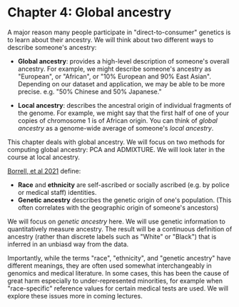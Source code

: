 # Chapter 4: Global ancestry

A major reason many people participate in "direct-to-consumer" genetics is to learn about their ancestry. We will think about two different ways to describe someone's ancestry:

* **Global ancestry**: provides a high-level description of someone's overall ancestry. For example, we might describe someone's ancestry as "European", or "African", or "10% European and 90% East Asian". Depending on our dataset and application, we may be able to be more precise. e.g. "50% Chinese and 50% Japanese."

* **Local ancestry**: describes the ancestral origin of individual fragments of the genome. For example, we might say that the first half of one of your copies of chromosome 1 is of African origin. You can think of *global ancestry* as a genome-wide average of someone's *local ancestry*.

This chapter deals with global ancestry. We will focus on two methods for computing global ancestry: PCA and ADMIXTURE. We will look later in the course at local ancestry.

[Borrell, et al 2021](https://www.nejm.org/doi/full/10.1056/NEJMms2029562) define:

* **Race** and **ethnicity** are self-ascribed or socially ascribed (e.g. by police or medical staff) identities. 
* **Genetic ancestry** describes the genetic origin of one's population. (This often correlates with the geographic origin of someone's ancestors)

We will focus on *genetic ancestry* here. We will use genetic information to quantitatively measure ancestry. The result will be a continuous definition of ancestry (rather than discrete labels such as "White" or "Black") that is inferred in an unbiasd way from the data.

Importantly, while the terms "race", "ethnicity", and "genetic ancestry" have different meanings, they are often used somewhat interchangeably in genomics and medical literature. In some cases, this has been the cause of great harm especially to under-represented minorities, for example when "race-specific" reference values for certain medical tests are used. We will explore these issues more in coming lectures. 

```{tableofcontents}
```